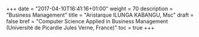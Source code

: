+++
date = "2017-04-10T16:41:16+01:00"
weight = 70
description = "Business Management"
title = "Aristarque ILUNGA KABANGU, Msc"
draft = false
bref =  "Computer Science Applied in Business Management (Université de Picardie Jules Verne, France)"
toc = true
+++
